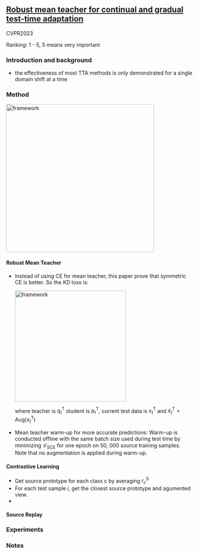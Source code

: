 ## [Robust mean teacher for continual and gradual test-time adaptation](https://arxiv.org/abs/2211.13081)

CVPR2023

Ranking: 1 - 5, 5 means very important
### Introduction and background
- the effectiveness of most TTA methods is only demonstrated for a single domain shift at a time

### Method
<img width=400 alt="framework" src="https://github.com/Jo-wang/Daily-Paper-Reading/assets/46414159/7e8a1550-c191-4c10-8fc1-3d44e3a16d7d">

#### Robust Mean Teacher
- Instead of using CE for mean teacher, this paper prove that symmetric CE is better. So the KD loss is:

  <img width=300 alt="framework" src="https://github.com/Jo-wang/Daily-Paper-Reading/assets/46414159/d4fa1137-b892-407d-86b9-608d9170c92c">
  
  where teacher is $q_t^{\mathrm{T}}$ student is $p_t^{\mathrm{T}}$, current test data is $x_t^{\mathrm{T}}$ and $\tilde{x}_t^{\mathrm{T}}=\text{Aug}(x_t^{\mathrm{T}})$

- Mean teacher warm-up for more accurate predictions: Warm-up is conducted offline with the same batch size used during test time by minimizing $\mathcal{L}_{\mathrm{SCE}}$ for one epoch on 50, 000 source training samples. Note that no augmentation is applied during warm-up.

#### Contrastive Learning
- Get source prototype for each class c by averaging $r_c^{\mathrm{S}}$
- For each test sample $i$, get the closest source prototype and agumented view.
- 
#### Source Replay

### Experiments

### Notes
